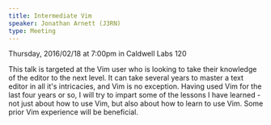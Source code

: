 ```yaml
---
title: Intermediate Vim
speaker: Jonathan Arnett (J3RN)
type: Meeting
---
```


Thursday, 2016/02/18 at 7:00pm in Caldwell Labs 120

This talk is targeted at the Vim user who is looking to take their knowledge of the editor to the next level. It can take several years to master a text editor in all it's intricacies, and Vim is no exception. Having used Vim for the last four years or so, I will try to impart some of the lessons I have learned - not just about how to use Vim, but also about how to learn to use Vim. Some prior Vim experience will be beneficial.
